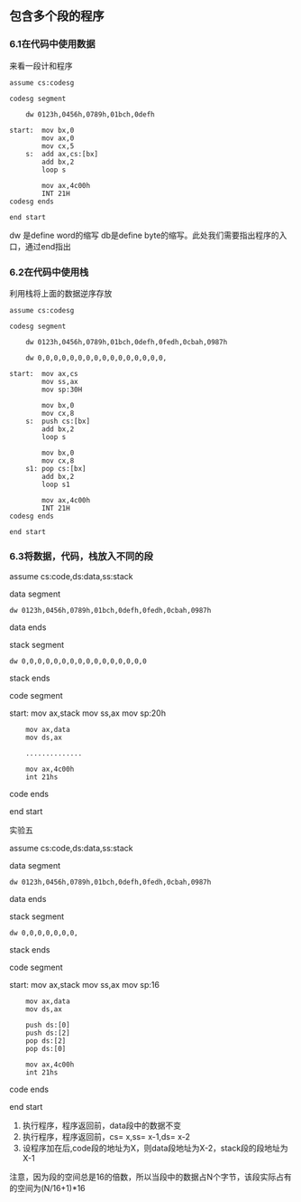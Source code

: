 ## 包含多个段的程序

### 6.1在代码中使用数据

来看一段计和程序

    assume cs:codesg

    codesg segment

        dw 0123h,0456h,0789h,01bch,0defh

    start:  mov bx,0
            mov ax,0
            mov cx,5
        s:	add ax,cs:[bx]
            add bx,2
            loop s

            mov ax,4c00h
            INT 21H
    codesg ends

    end start

dw 是define word的缩写 db是define byte的缩写。此处我们需要指出程序的入口，通过end指出

### 6.2在代码中使用栈

利用栈将上面的数据逆序存放

    assume cs:codesg

    codesg segment

        dw 0123h,0456h,0789h,01bch,0defh,0fedh,0cbah,0987h

        dw 0,0,0,0,0,0,0,0,0,0,0,0,0,0,0,0,

    start:  mov ax,cs
            mov ss,ax
            mov sp:30H

            mov bx,0
            mov cx,8
        s:	push cs:[bx]
            add bx,2
            loop s

            mov bx,0
            mov cx,8
        s1:	pop cs:[bx]
            add bx,2
            loop s1

            mov ax,4c00h
            INT 21H
    codesg ends

    end start

### 6.3将数据，代码，栈放入不同的段

assume cs:code,ds:data,ss:stack

data segment

    dw 0123h,0456h,0789h,01bch,0defh,0fedh,0cbah,0987h

data ends

stack segment

    dw 0,0,0,0,0,0,0,0,0,0,0,0,0,0,0,0

stack ends

code segment

start:  mov ax,stack
        mov ss,ax
        mov sp:20h

        mov ax,data
        mov ds,ax

        ..............

        mov ax,4c00h
        int 21hs
code ends

end start

实验五

assume cs:code,ds:data,ss:stack

data segment

    dw 0123h,0456h,0789h,01bch,0defh,0fedh,0cbah,0987h

data ends

stack segment

    dw 0,0,0,0,0,0,0,

stack ends

code segment

start:  mov ax,stack
        mov ss,ax
        mov sp:16

        mov ax,data
        mov ds,ax

        push ds:[0]
        push ds:[2]
        pop ds:[2]
        pop ds:[0]

        mov ax,4c00h
        int 21hs
code ends

end start


1. 执行程序，程序返回前，data段中的数据不变
2. 执行程序，程序返回前，cs= x,ss= x-1,ds= x-2
3. 设程序加在后,code段的地址为X，则data段地址为X-2，stack段的段地址为X-1

注意，因为段的空间总是16的倍数，所以当段中的数据占N个字节，该段实际占有的空间为(N/16+1)*16